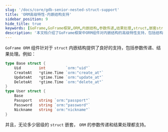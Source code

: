 ```yaml
---
slug: '/docs/core/gdb-senior-nested-struct-support'
title: 'ORM高级特性-内嵌结构支持'
sidebar_position: 9
hide_title: true
keywords: [GoFrame,GoFrame框架,ORM,内嵌结构,参数传递,结果处理,struct,嵌套struct,高级特性,数据库支持]
description: '本文档介绍了GoFrame框架中ORM组件对内嵌结构的高级特性支持，包括结构体的参数传递和结果处理。通过示例讲解了如何在实践中应用这些功能，支持多层级的struct嵌套，提高开发效率。'
---
```


`GoFrame ORM` 组件针对于 `struct` 内嵌结构提供了良好的支持，包括参数传递、结果处理。例如：

```go
type Base struct {
    Uid        int         `orm:"uid"`
    CreateAt   *gtime.Time `orm:"create_at"`
    UpdateAt   *gtime.Time `orm:"update_at"`
    DeleteAt   *gtime.Time `orm:"delete_at"`
}
type User struct {
    Base
    Passport   string `orm:"passport"`
    Password   string `orm:"password"`
    Nickname   string `orm:"nickname"`
}
```

并且，无论多少层级的 `struct` 嵌套， `ORM` 的参数传递和结果处理都支持。